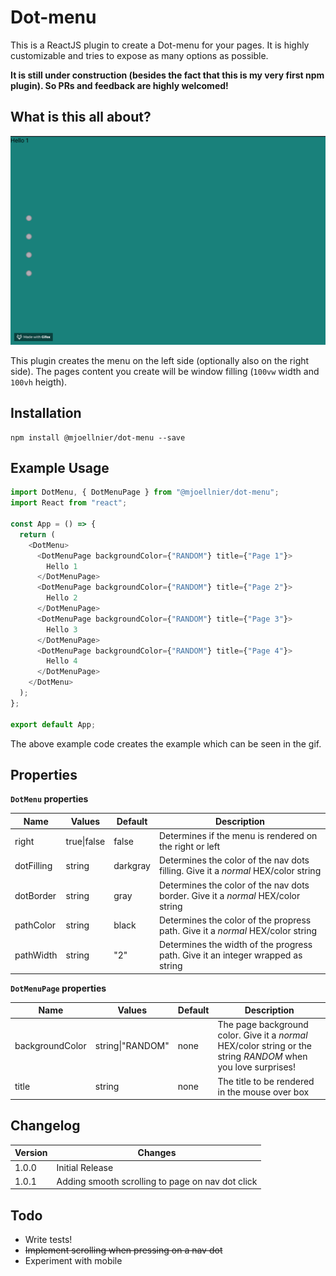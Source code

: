 # Dot-menu

This is a ReactJS plugin to create a Dot-menu for your pages. It is highly customizable and tries to expose as many options as possible.

**It is still under construction (besides the fact that this is my very first npm plugin). So PRs and feedback are highly welcomed!**

## What is this all about?

![Dot Menu example gif][example]

This plugin creates the menu on the left side (optionally also on the right side). The pages content you create will be window filling (`100vw` width and `100vh` heigth).

## Installation

```
npm install @mjoellnier/dot-menu --save
```

## Example Usage

```javascript
import DotMenu, { DotMenuPage } from "@mjoellnier/dot-menu";
import React from "react";

const App = () => {
  return (
    <DotMenu>
      <DotMenuPage backgroundColor={"RANDOM"} title={"Page 1"}>
        Hello 1
      </DotMenuPage>
      <DotMenuPage backgroundColor={"RANDOM"} title={"Page 2"}>
        Hello 2
      </DotMenuPage>
      <DotMenuPage backgroundColor={"RANDOM"} title={"Page 3"}>
        Hello 3
      </DotMenuPage>
      <DotMenuPage backgroundColor={"RANDOM"} title={"Page 4"}>
        Hello 4
      </DotMenuPage>
    </DotMenu>
  );
};

export default App;
```

The above example code creates the example which can be seen in the gif.

## Properties

**`DotMenu` properties**

| Name       | Values      | Default  | Description                                                                       |
| ---------- | ----------- | -------- | --------------------------------------------------------------------------------- |
| right      | true\|false | false    | Determines if the menu is rendered on the right or left                           |
| dotFilling | string      | darkgray | Determines the color of the nav dots filling. Give it a _normal_ HEX/color string |
| dotBorder  | string      | gray     | Determines the color of the nav dots border. Give it a _normal_ HEX/color string  |
| pathColor  | string      | black    | Determines the color of the propress path. Give it a _normal_ HEX/color string    |
| pathWidth  | string      | "2"      | Determines the width of the progress path. Give it an integer wrapped as string   |

**`DotMenuPage` properties**

| Name            | Values           | Default | Description                                                                                                    |
| --------------- | ---------------- | ------- | -------------------------------------------------------------------------------------------------------------- |
| backgroundColor | string\|"RANDOM" | none    | The page background color. Give it a _normal_ HEX/color string or the string _RANDOM_ when you love surprises! |
| title           | string           | none    | The title to be rendered in the mouse over box                                                                 |

## Changelog

| Version | Changes                                          |
| ------- | ------------------------------------------------ |
| 1.0.0   | Initial Release                                  |
| 1.0.1   | Adding smooth scrolling to page on nav dot click |

## Todo

- Write tests!
- ~~Implement scrolling when pressing on a nav dot~~
- Experiment with mobile

[example]: ./example.gif "Dot Menu  example gif"
